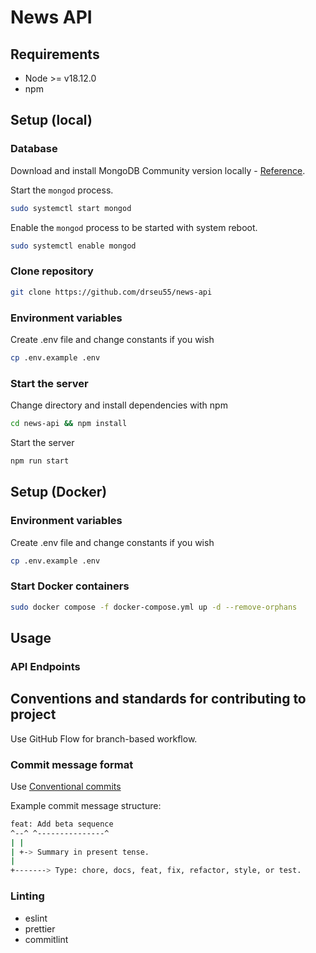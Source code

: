 # News API

## Requirements

- Node >= v18.12.0
- npm

## Setup (local)

### Database

Download and install MongoDB Community version locally - [Reference](https://www.mongodb.com/docs/manual/installation/).

Start the `mongod` process.

```sh
sudo systemctl start mongod
```

Enable the `mongod` process to be started with system reboot.

```sh
sudo systemctl enable mongod
```

### Clone repository

```sh
git clone https://github.com/drseu55/news-api
```

### Environment variables

Create .env file and change constants if you wish

```sh
cp .env.example .env
```

### Start the server

Change directory and install dependencies with npm

```sh
cd news-api && npm install
```

Start the server

```sh
npm run start
```

## Setup (Docker)

### Environment variables

Create .env file and change constants if you wish

```sh
cp .env.example .env
```

### Start Docker containers

```sh
sudo docker compose -f docker-compose.yml up -d --remove-orphans
```

## Usage

### API Endpoints

## Conventions and standards for contributing to project

Use GitHub Flow for branch-based workflow.

### Commit message format

Use [Conventional commits](https://www.conventionalcommits.org/en/v1.0.0/)

Example commit message structure:

```sh
feat: Add beta sequence
^--^ ^---------------^
| |
| +-> Summary in present tense.
|
+-------> Type: chore, docs, feat, fix, refactor, style, or test.
```

### Linting

- eslint
- prettier
- commitlint
